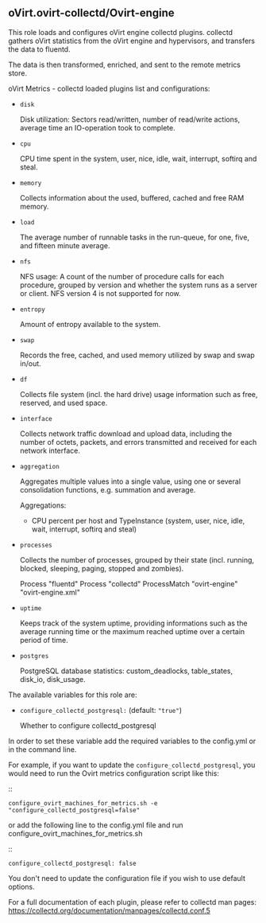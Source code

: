 ## oVirt.ovirt-collectd/Ovirt-engine

This role loads and configures oVirt engine collectd plugins.
collectd gathers oVirt statistics from the oVirt engine and hypervisors, and transfers the data to fluentd.

The data is then transformed, enriched, and sent to the remote metrics store.

oVirt Metrics - collectd loaded plugins list and configurations:

- `disk`

  Disk utilization: Sectors read/written, number of read/write actions, average time an IO-operation took to complete.

- `cpu`

  CPU time spent in the system, user, nice, idle, wait, interrupt, softirq and steal.

- `memory`

  Collects information about the used, buffered, cached and free RAM memory.

- `load`

  The average number of runnable tasks in the run-queue, for one, five, and fifteen minute average.

- `nfs`

  NFS usage: A count of the number of procedure calls for each procedure,
  grouped by version and whether the system runs as a server or client.
  NFS version 4 is not supported for now.

- `entropy`

  Amount of entropy available to the system.

- `swap`

  Records the free, cached, and used memory utilized by swap and swap in/out.

- `df`

  Collects file system (incl. the hard drive) usage information such as free, reserved, and used space.

- `interface`

  Collects network traffic download and upload data, including the number of octets, packets, and errors
  transmitted and received for each network interface.

- `aggregation`

  Aggregates multiple values into a single value, using one or several consolidation functions,
  e.g. summation and average.

  Aggregations:

  - CPU percent per host and TypeInstance (system, user, nice, idle, wait, interrupt, softirq and steal)

- `processes`

  Collects the number of processes, grouped by their state
  (incl. running, blocked, sleeping, paging, stopped and zombies).

  Process "fluentd"
  Process "collectd"
  ProcessMatch "ovirt-engine" "ovirt-engine\.xml"

- `uptime`

  Keeps track of the system uptime, providing informations such as the average running time or
  the maximum reached uptime over a certain period of time.

- `postgres`

  PostgreSQL database statistics: custom_deadlocks, table_states, disk_io, disk_usage.

The available variables for this role are:

- `configure_collectd_postgresql:`  (default: `"true"`)

  Whether to configure collectd_postgresql


In order to set these variable add the required variables to the config.yml
or in the command line.

For example, if you want to update the `configure_collectd_postgresql`,
you would need to run the Ovirt metrics configuration script like this:

::


    configure_ovirt_machines_for_metrics.sh -e "configure_collectd_postgresql=false"


or add the following line to the config.yml file and run configure_ovirt_machines_for_metrics.sh

::

    configure_collectd_postgresql: false

You don't need to update the configuration file if you wish to use default options.


For a full documentation of each plugin, please refer to collectd man pages:
<https://collectd.org/documentation/manpages/collectd.conf.5>
